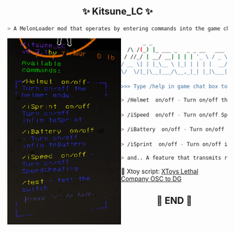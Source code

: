 

<h2 align="center"> ✨ Kitsune_LC ✨ </h2>

```zsh
> A MelonLoader mod that operates by entering commands into the game chat box for Lethal Company ⭐
```

<img align="left" src="img/Sh_1.png" width="260px"/>

```zsh
       _ _                            __    ___
  /\ /(_) |_ ___ _   _ _ __   ___    / /   / __\
 / //_/ | __/ __| | | | '_ \ / _ \  / /   / /
/ __ \| | |_\__ \ |_| | | | |  __/ / /___/ /___
\/  \/|_|\__|___/\__,_|_| |_|\___| \____/\____/

>>> Type /help in game chat box to start
```

```zsh
> /Helmet  on/off - Turn on/off the helmet model  ⭐

> /iSpeed  on/off - Turn on/off SpeedCheating  ⭐

> /iBattery  on/off - Turn on/off infiniteBattery  ⭐

> /iSprint  on/off - Turn on/off infiniteSprint  ⭐
```

```zsh
> and.. A feature that transmits received damage to Xtoy
```

🔗 Xtoy script: [XToys Lethal Company OSC to DG](https://xtoys.app/scripts/-NFYo-8Dy4iVKGB8DR3U)

<h2 align="center"> 🧡 END 🧡 </h2>
